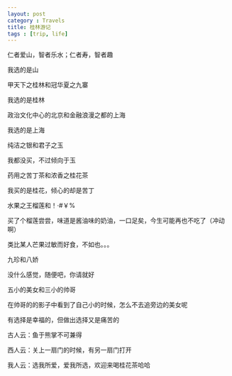 ```yaml
---
layout: post
category : Travels
title: 桂林游记
tags : [trip, life]
---
```




仁者爱山，智者乐水；仁者寿，智者趣

我选的是山

甲天下之桂林和冠华夏之九寨

我选的是桂林

政治文化中心的北京和金融浪漫之都的上海

我选的是上海

纯洁之银和君子之玉

我都没买，不过倾向于玉

药用之苦丁茶和浓香之桂花茶

我买的是桂花，倾心的却是苦丁

水果之王榴莲和！·#￥%

买了个榴莲尝尝，味道是酱油味的奶油，一口足矣，今生可能再也不吃了（冲动啊）

类比某人芒果过敏而好食，不如也。。。

九珍和八娇

没什么感觉，随便吧，你请就好

五小的美女和三小的帅哥

在帅哥的的影子中看到了自己小的时候，怎么不去追旁边的美女呢

有选择是幸福的，但做出选择又是痛苦的

古人云：鱼于熊掌不可兼得

西人云：关上一扇门的时候，有另一扇门打开

我人云：选我所爱，爱我所选，欢迎来喝桂花茶哈哈  